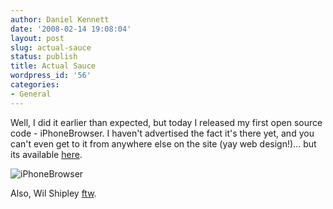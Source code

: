 ```yaml
---
author: Daniel Kennett
date: '2008-02-14 19:08:04'
layout: post
slug: actual-sauce
status: publish
title: Actual Sauce
wordpress_id: '56'
categories:
- General
---
```


Well, I did it earlier than expected, but today I released my first open source code - iPhoneBrowser. I haven't advertised the fact it's there yet, and you can't even get to it from anywhere else on the site (yay web design!)... but its available <a href="http://www.kennettnet.co.uk/code/iphone/">here</a>. 

<img src="http://www.kennettnet.co.uk/code/iphone/iphonebrowser.jpg" alt="iPhoneBrowser" />

Also, Wil Shipley <a href="http://wilshipley.com/blog/2008/02/my-c41-talk.html">ftw</a>.